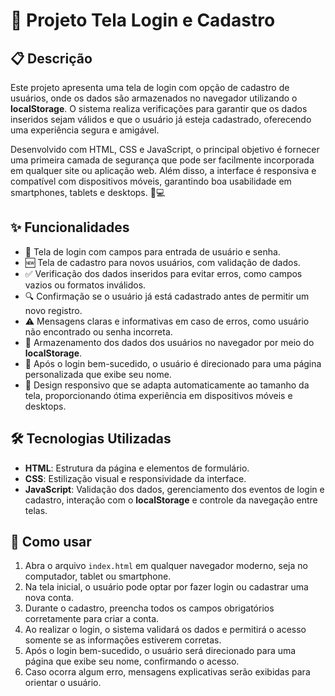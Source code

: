 # 🚪 Projeto Tela Login e Cadastro

## 📋 Descrição

Este projeto apresenta uma tela de login com opção de cadastro de usuários, onde os dados são armazenados no navegador utilizando o **localStorage**. O sistema realiza verificações para garantir que os dados inseridos sejam válidos e que o usuário já esteja cadastrado, oferecendo uma experiência segura e amigável.

Desenvolvido com HTML, CSS e JavaScript, o principal objetivo é fornecer uma primeira camada de segurança que pode ser facilmente incorporada em qualquer site ou aplicação web. Além disso, a interface é responsiva e compatível com dispositivos móveis, garantindo boa usabilidade em smartphones, tablets e desktops. 📱💻

## ✨ Funcionalidades

- 📝 Tela de login com campos para entrada de usuário e senha.
- 🆕 Tela de cadastro para novos usuários, com validação de dados.
- ✅ Verificação dos dados inseridos para evitar erros, como campos vazios ou formatos inválidos.
- 🔍 Confirmação se o usuário já está cadastrado antes de permitir um novo registro.
- ⚠️ Mensagens claras e informativas em caso de erros, como usuário não encontrado ou senha incorreta.
- 💾 Armazenamento dos dados dos usuários no navegador por meio do **localStorage**.
- 👤 Após o login bem-sucedido, o usuário é direcionado para uma página personalizada que exibe seu nome.
- 📐 Design responsivo que se adapta automaticamente ao tamanho da tela, proporcionando ótima experiência em dispositivos móveis e desktops.

## 🛠️ Tecnologias Utilizadas

- **HTML**: Estrutura da página e elementos de formulário.
- **CSS**: Estilização visual e responsividade da interface.
- **JavaScript**: Validação dos dados, gerenciamento dos eventos de login e cadastro, interação com o **localStorage** e controle da navegação entre telas.

## 🚀 Como usar

1. Abra o arquivo `index.html` em qualquer navegador moderno, seja no computador, tablet ou smartphone.
2. Na tela inicial, o usuário pode optar por fazer login ou cadastrar uma nova conta.
3. Durante o cadastro, preencha todos os campos obrigatórios corretamente para criar a conta.
4. Ao realizar o login, o sistema validará os dados e permitirá o acesso somente se as informações estiverem corretas.
5. Após o login bem-sucedido, o usuário será direcionado para uma página que exibe seu nome, confirmando o acesso.
6. Caso ocorra algum erro, mensagens explicativas serão exibidas para orientar o usuário.
